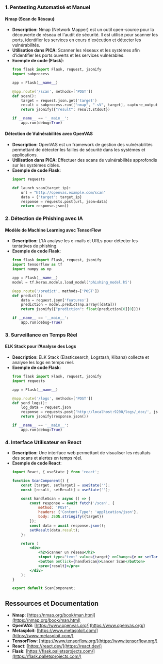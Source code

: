 
### 1. Pentesting Automatisé et Manuel

#### **Nmap (Scan de Réseau)**
- **Description**: Nmap (Network Mapper) est un outil open-source pour la découverte de réseau et l'audit de sécurité. Il est utilisé pour scanner les ports, identifier les services en cours d'exécution et détecter les vulnérabilités.
- **Utilisation dans PICA**: Scanner les réseaux et les systèmes afin d'identifier les ports ouverts et les services vulnérables.
- **Exemple de code (Flask)**:
  ```python
  from flask import Flask, request, jsonify
  import subprocess

  app = Flask(__name__)

  @app.route('/scan', methods=['POST'])
  def scan():
      target = request.json.get('target')
      result = subprocess.run(["nmap", "-sV", target], capture_output=True, text=True)
      return jsonify({"result": result.stdout})

  if __name__ == '__main__':
      app.run(debug=True)
  ```

#### **Détection de Vulnérabilités avec OpenVAS**
- **Description**: OpenVAS est un framework de gestion des vulnérabilités permettant de détecter les failles de sécurité dans les systèmes et applications.
- **Utilisation dans PICA**: Effectuer des scans de vulnérabilités approfondis sur les systèmes cibles.
- **Exemple de code Flask**:
  ```python
  import requests

  def launch_scan(target_ip):
      url = "http://openvas.example.com/scan"
      data = {"target": target_ip}
      response = requests.post(url, json=data)
      return response.json()
  ```

### 2. Détection de Phishing avec IA

#### **Modèle de Machine Learning avec TensorFlow**
- **Description**: L’IA analyse les e-mails et URLs pour détecter les tentatives de phishing.
- **Exemple de code Flask**:
  ```python
  from flask import Flask, request, jsonify
  import tensorflow as tf
  import numpy as np

  app = Flask(__name__)
  model = tf.keras.models.load_model('phishing_model.h5')

  @app.route('/predict', methods=['POST'])
  def predict():
      data = request.json['features']
      prediction = model.predict(np.array([data]))
      return jsonify({"prediction": float(prediction[0][0])})
  
  if __name__ == '__main__':
      app.run(debug=True)
  ```

### 3. Surveillance en Temps Réel

#### **ELK Stack pour l’Analyse des Logs**
- **Description**: ELK Stack (Elasticsearch, Logstash, Kibana) collecte et analyse les logs en temps réel.
- **Exemple de code Flask**:
  ```python
  from flask import Flask, request, jsonify
  import requests

  app = Flask(__name__)

  @app.route('/logs', methods=['POST'])
  def send_logs():
      log_data = request.json
      response = requests.post('http://localhost:9200/logs/_doc/', json=log_data)
      return jsonify(response.json())

  if __name__ == '__main__':
      app.run(debug=True)
  ```

### 4. Interface Utilisateur en React

- **Description**: Une interface web permettant de visualiser les résultats des scans et alertes en temps réel.
- **Exemple de code React**:
  ```jsx
  import React, { useState } from 'react';

  function ScanComponent() {
      const [target, setTarget] = useState('');
      const [result, setResult] = useState('');

      const handleScan = async () => {
          const response = await fetch('/scan', {
              method: 'POST',
              headers: {'Content-Type': 'application/json'},
              body: JSON.stringify({target})
          });
          const data = await response.json();
          setResult(data.result);
      };

      return (
          <div>
              <h2>Scanner un réseau</h2>
              <input type="text" value={target} onChange={e => setTarget(e.target.value)} placeholder="Entrez l'IP" />
              <button onClick={handleScan}>Lancer Scan</button>
              <pre>{result}</pre>
          </div>
      );
  }

  export default ScanComponent;
  ```

## Ressources et Documentation
- **Nmap**: [https://nmap.org/book/man.html](https://nmap.org/book/man.html)
- **OpenVAS**: [https://www.openvas.org/](https://www.openvas.org/)
- **Metasploit**: [https://www.metasploit.com/](https://www.metasploit.com/)
- **TensorFlow**: [https://www.tensorflow.org/](https://www.tensorflow.org/)
- **React**: [https://react.dev/](https://react.dev/)
- **Flask**: [https://flask.palletsprojects.com/](https://flask.palletsprojects.com/)


